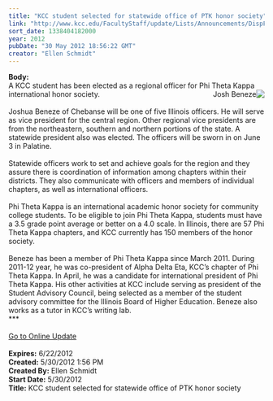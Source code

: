 ```yaml
---
title: "KCC student selected for statewide office of PTK honor society"
link: "http://www.kcc.edu/FacultyStaff/update/Lists/Announcements/DispForm.aspx?ID=725"
sort_date: 1338404182000
year: 2012
pubDate: "30 May 2012 18:56:22 GMT"
creator: "Ellen Schmidt"
---
```


<div><b>Body:</b> <div class="ExternalClass20831440CAF64C7FA557428D777CEA8E">
<div>
<div class="ExternalClass8EDD9D0EC6124D23981432C22D4788C5">
<div>A KCC student has been elected as a regional officer for Phi Theta Kappa international honor society. <img dir="rtl" alt="Josh Beneze" align="right" src="/PublishingImages/JoshBeneze.JPG" /><br /></div>
<div> </div>
<div>Joshua Beneze of Chebanse will be one of five Illinois officers. He will serve as vice president for the central region. Other regional vice presidents are from the northeastern, southern and northern portions of the state. A statewide president also was elected. The officers will be sworn in on June 3 in Palatine. </div>
<div> </div>
<div>Statewide officers work to set and achieve goals for the region and they assure there is coordination of information among chapters within their districts. They also communicate with officers and members of individual chapters, as well as international officers.</div>
<div> </div>
<div>Phi Theta Kappa is an international academic honor society for community college students. To be eligible to join Phi Theta Kappa, students must have a 3.5 grade point average or better on a 4.0 scale. In Illinois, there are 57 Phi Theta Kappa chapters, and KCC currently has 150 members of the honor society.</div>
<div> </div>
<div>Beneze has been a member of Phi Theta Kappa since March 2011. During 2011-12 year, he was co-president of Alpha Delta Eta, KCC’s chapter of Phi Theta Kappa. In April, he was a candidate for international president of Phi Theta Kappa. His other activities at KCC include serving as president of the Student Advisory Council, being selected as a member of the student advisory committee for the Illinois Board of Higher Education. Beneze also works as a tutor in KCC’s writing lab.<br /></div>
<div>***</div>
<div> </div>
<div><a href="/FacultyStaff/update/Pages/dailyupdate.aspx">Go to Online Update</a></div>
<div> </div></div></div></div></div>
<div><b>Expires:</b> 6/22/2012</div>
<div><b>Created:</b> 5/30/2012 1:56 PM</div>
<div><b>Created By:</b> Ellen Schmidt</div>
<div><b>Start Date:</b> 5/30/2012</div>
<div><b>Title:</b> KCC student selected for statewide office of PTK honor society</div>
